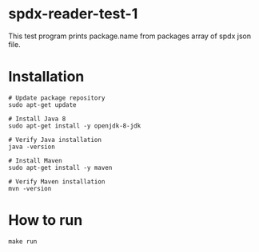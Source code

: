 # spdx-reader-test-1

This test program prints package.name from packages array of spdx json file.

# Installation
```
# Update package repository
sudo apt-get update

# Install Java 8
sudo apt-get install -y openjdk-8-jdk

# Verify Java installation
java -version

# Install Maven
sudo apt-get install -y maven

# Verify Maven installation
mvn -version
```

# How to run
```
make run
```